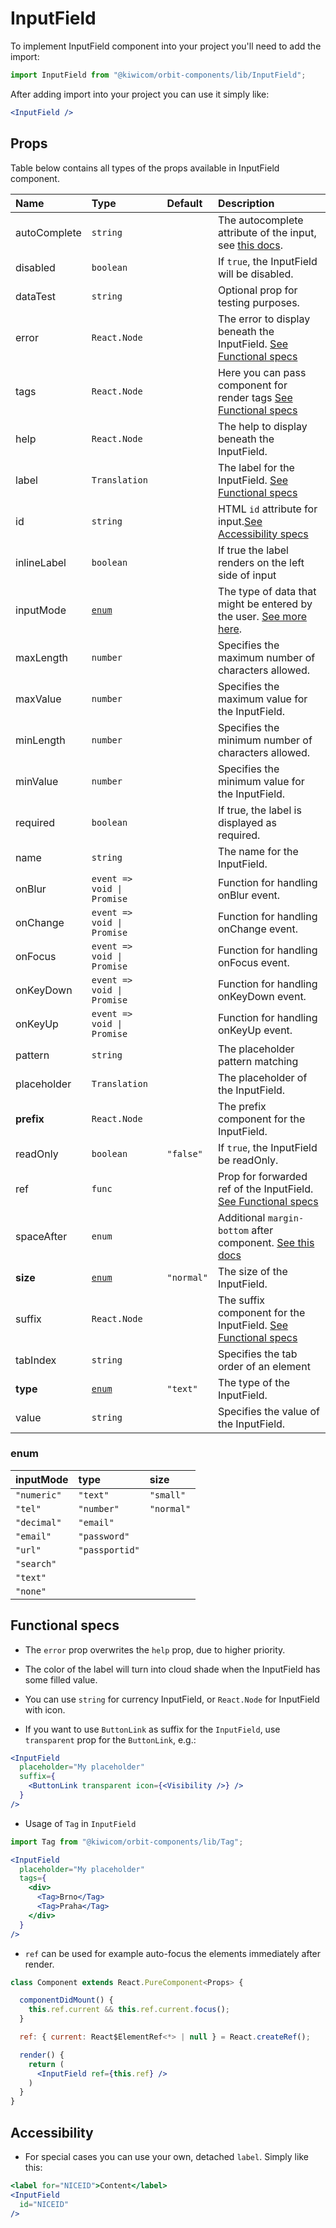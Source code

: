 # InputField
To implement InputField component into your project you'll need to add the import:
```jsx
import InputField from "@kiwicom/orbit-components/lib/InputField";
```
After adding import into your project you can use it simply like:
```jsx
<InputField />
```
## Props
Table below contains all types of the props available in InputField component.

| Name          | Type                          | Default      | Description                      |
| :------------ | :---------------------------- | :----------- | :------------------------------- |
| autoComplete  | `string`                      |              | The autocomplete attribute of the input, see [this docs](https://developer.mozilla.org/en-US/docs/Web/HTML/Attributes/autocomplete).
| disabled      | `boolean`                     |              | If `true`, the InputField will be disabled.
| dataTest      | `string`                      |              | Optional prop for testing purposes.
| error         | `React.Node`                  |              | The error to display beneath the InputField. [See Functional specs](#functional-specs)
| tags          | `React.Node`                  |              | Here you can pass <Tag /> component for render tags [See Functional specs](#functional-specs)
| help          | `React.Node`                  |              | The help to display beneath the InputField.
| label         | `Translation`                 |              | The label for the InputField. [See Functional specs](#functional-specs)
| id            | `string`                      |              | HTML `id` attribute for input.[See Accessibility specs](#accessibility)
| inlineLabel   | `boolean`                     |              | If true the label renders on the left side of input
| inputMode     | [`enum`](#enum)               |              | The type of data that might be entered by the user. [See more here](https://developer.mozilla.org/en-US/docs/Web/HTML/Global_attributes/inputmode).
| maxLength     | `number`                      |              | Specifies the maximum number of characters allowed.
| maxValue      | `number`                      |              | Specifies the maximum value for the InputField.
| minLength     | `number`                      |              | Specifies the minimum number of characters allowed.
| minValue      | `number`                      |              | Specifies the minimum value for the InputField.
| required      | `boolean`                     |              | If true, the label is displayed as required.
| name          | `string`                      |              | The name for the InputField.
| onBlur        | `event => void \| Promise`    |              | Function for handling onBlur event.
| onChange      | `event => void \| Promise`    |              | Function for handling onChange event.
| onFocus       | `event => void \| Promise`    |              | Function for handling onFocus event.
| onKeyDown     | `event => void \| Promise`    |              | Function for handling onKeyDown event.
| onKeyUp       | `event => void \| Promise`    |              | Function for handling onKeyUp event.
| pattern       | `string`                      |              | The placeholder pattern matching
| placeholder   | `Translation`                 |              | The placeholder of the InputField.
| **prefix**    | `React.Node`                  |              | The prefix component for the InputField. 
| readOnly      | `boolean`                     | `"false"`    | If `true`, the InputField be readOnly.
| ref           | `func`                        |              | Prop for forwarded ref of the InputField. [See Functional specs](#functional-specs)
| spaceAfter    | `enum`                        |              | Additional `margin-bottom` after component. [See this docs](https://github.com/kiwicom/orbit-components/tree/master/src/common/getSpacingToken)
| **size**      | [`enum`](#enum)               | `"normal"`   | The size of the InputField.
| suffix        | `React.Node`                  |              | The suffix component for the InputField. [See Functional specs](#functional-specs)
| tabIndex      | `string`                      |              | Specifies the tab order of an element
| **type**      | [`enum`](#enum)               | `"text"`     | The type of the InputField.
| value         | `string`                      |              | Specifies the value of the InputField.

### enum

| inputMode       | type           | size        |
| :-------------- | :------------- | :---------- |
| `"numeric"`     | `"text"`       | `"small"`   |
| `"tel"`         | `"number"`     | `"normal"`  |
| `"decimal"`     | `"email"`      |
| `"email"`       | `"password"`   |
| `"url"`         | `"passportid"` |
| `"search"`      |
| `"text"`        |
| `"none"`        |


## Functional specs
* The `error` prop overwrites the `help` prop, due to higher priority.

* The color of the label will turn into cloud shade when the InputField has some filled value.

* You can use `string` for currency InputField, or `React.Node` for InputField with icon.

* If you want to use `ButtonLink` as suffix for the `InputField`, use `transparent` prop for the `ButtonLink`, e.g.:
```jsx
<InputField
  placeholder="My placeholder"
  suffix={
    <ButtonLink transparent icon={<Visibility />} />
  }
/>
```

* Usage of `Tag` in `InputField`
```jsx
import Tag from "@kiwicom/orbit-components/lib/Tag";

<InputField
  placeholder="My placeholder"
  tags={
    <div>
      <Tag>Brno</Tag>
      <Tag>Praha</Tag>
    </div>
  }
/>
```

* `ref` can be used for example auto-focus the elements immediately after render.
```jsx
class Component extends React.PureComponent<Props> {

  componentDidMount() {
    this.ref.current && this.ref.current.focus();
  }

  ref: { current: React$ElementRef<*> | null } = React.createRef();

  render() {
    return (
      <InputField ref={this.ref} />
    )
  }
}
```

## Accessibility
* For special cases you can use your own, detached `label`. Simply like this:
```jsx
<label for="NICEID">Content</label>
<InputField
  id="NICEID"
/>
```
